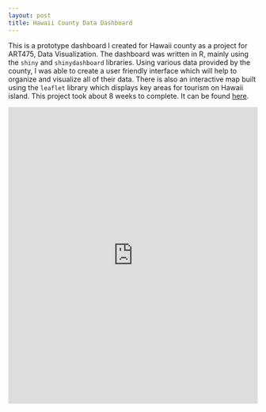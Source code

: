 ```yaml
---
layout: post
title: Hawaii County Data Dashboard
---
```


This is a prototype dashboard I created for Hawaii county as a project for ART475, Data Visualization. The dashboard was written in R, mainly using the `shiny` and `shinydashboard` libraries. 
Using various data provided by the county, I was able to create a user friendly interface which will help to organize and visualize all of their data. There is also an interactive map built using the `leaflet` library which displays key areas for tourism on Hawaii island. This project took about 8 weeks to complete. 
It can be found [here](https://trevornishida.shinyapps.io/CountyDashboard/).

<iframe height="600" width="100%" frameborder="no" src="https://trevornishida.shinyapps.io/CountyDashboard/"> </iframe>
